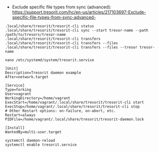 * Exclude specific file types from sync (advanced): https://support.tresorit.com/hc/en-us/articles/217103697-Exclude-specific-file-types-from-sync-advanced-

```shell
.local/share/tresorit/tresorit-cli status
.local/share/tresorit/tresorit-cli sync --start tresor-name --path /path/to/tresors/tresor-name
.local/share/tresorit/tresorit-cli transfers
.local/share/tresorit/tresorit-cli transfers --files
.local/share/tresorit/tresorit-cli transfers --files --tresor tresor-name
```

```shell
nano /etc/systemd/system/tresorit.service
```

```
[Unit]
Description=Tresorit daemon example
After=network.target

[Service]
Type=forking
User=vagrant
WorkingDirectory=/home/vagrant
ExecStart=/home/vagrant/.local/share/tresorit/tresorit-cli start
ExecStop=/home/vagrant/.local/share/tresorit/tresorit-cli stop
# Other Restart options: on-failure, on-abort, etc.
Restart=always
PIDFile=/home/vagrant/.local/share/tresorit/tresorit-daemon.lock

[Install]
WantedBy=multi-user.target
```

```shell
systemctl daemon-reload
systemctl enable tresorit.service
```
